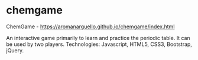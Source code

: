 # chemgame
ChemGame - https://aromanarguello.github.io/chemgame/index.html

An interactive game primarily to learn and practice the periodic table. It can be used by two players.
Technologies: Javascript, HTML5, CSS3, Bootstrap, jQuery.
